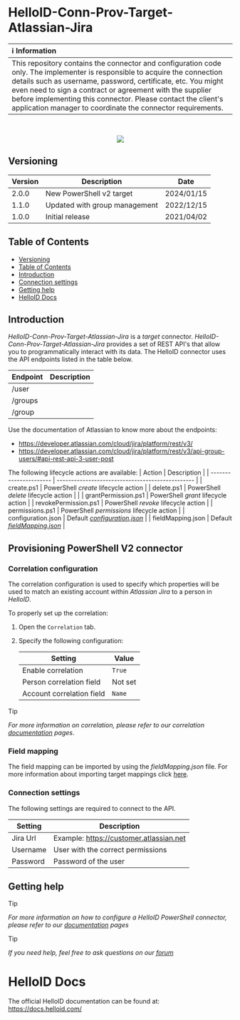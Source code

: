 # HelloID-Conn-Prov-Target-Atlassian-Jira

| :information_source: Information |
|:---------------------------|
| This repository contains the connector and configuration code only. The implementer is responsible to acquire the connection details such as username, password, certificate, etc. You might even need to sign a contract or agreement with the supplier before implementing this connector. Please contact the client's application manager to coordinate the connector requirements.       |

<br />
<p align="center">
  <img src="https://www.tools4ever.nl/connector-logos/atlassianjira-logo.png">
</p> 

## Versioning
| Version | Description | Date |
| - | - | - |
| 2.0.0   | New PowerShell v2 target | 2024/01/15 |
| 1.1.0   | Updated with group management | 2022/12/15  |
| 1.0.0   | Initial release | 2021/04/02  |

<!-- TABLE OF CONTENTS -->
## Table of Contents
- [Versioning](#versioning)
- [Table of Contents](#table-of-contents)
- [Introduction](#introduction)
- [Connection settings](#connection-settings)
- [Getting help](#getting-help)
- [HelloID Docs](#helloid-docs)

## Introduction

_HelloID-Conn-Prov-Target-Atlassian-Jira_ is a _target_ connector. _HelloID-Conn-Prov-Target-Atlassian-Jira_ provides a set of REST API's that allow you to programmatically interact with its data. The HelloID connector uses the API endpoints listed in the table below.

| Endpoint | Description |
| -------- | ----------- |
| /user    |             |
| /groups  |             |
| /group   |             |

Use the documentation of Atlassian to know more about the endpoints: 
- https://developer.atlassian.com/cloud/jira/platform/rest/v3/ 
- https://developer.atlassian.com/cloud/jira/platform/rest/v3/api-group-users/#api-rest-api-3-user-post


The following lifecycle actions are available:
| Action                 | Description                                      |
| ---------------------- | ------------------------------------------------ |
| create.ps1             | PowerShell _create_ lifecycle action             |
| delete.ps1             | PowerShell _delete_ lifecycle action             |            |
| grantPermission.ps1    | PowerShell _grant_ lifecycle action              |
| revokePermission.ps1   | PowerShell _revoke_ lifecycle action             |
| permissions.ps1        | PowerShell _permissions_ lifecycle action        |
| configuration.json     | Default _[configuration.json](https://github.com/Tools4everBV/HelloID-Conn-Prov-Target-Atlassian-Jira/blob/main/target/configuration.json)_ |
| fieldMapping.json      | Default _[fieldMapping.json](https://github.com/Tools4everBV/HelloID-Conn-Prov-Target-Atlassian-Jira/blob/main/target/fieldMapping.json)_   |



## Provisioning PowerShell V2 connector

### Correlation configuration

The correlation configuration is used to specify which properties will be used to match an existing account within _Atlassian Jira_ to a person in _HelloID_.

To properly set up the correlation:

1. Open the `Correlation` tab.

2. Specify the following configuration:

    | Setting                   | Value                                                  |
    | ------------------------- | ------------------------------------------------------ |
    | Enable correlation        | `True`                                                 |
    | Person correlation field  | Not set                                                |
    | Account correlation field | `Name`                                    |

> [!TIP]
> _For more information on correlation, please refer to our correlation [documentation](https://docs.helloid.com/en/provisioning/target-systems/powershell-v2-target-systems/correlation.html) pages_.

### Field mapping
The field mapping can be imported by using the _fieldMapping.json_ file. 
For more information about importing target mappings click [here](https://docs.helloid.com/en/provisioning/target-systems/active-directory-target-systems/target-mappings/import-target-mappings.html). 

### Connection settings
The following settings are required to connect to the API.

| Setting     | Description |
| ------------ | ----------- |
| Jira Url | Example: https://customer.atlassian.net |
| Username | User with the correct permissions |
| Password | Password of the user |


## Getting help
> [!TIP]
> _For more information on how to configure a HelloID PowerShell connector, please refer to our [documentation](https://docs.helloid.com/en/provisioning/target-systems/powershell-v2-target-systems.html) pages_

> [!TIP]
> _If you need help, feel free to ask questions on our [forum](https://forum.helloid.com)_

# HelloID Docs
The official HelloID documentation can be found at: https://docs.helloid.com/
